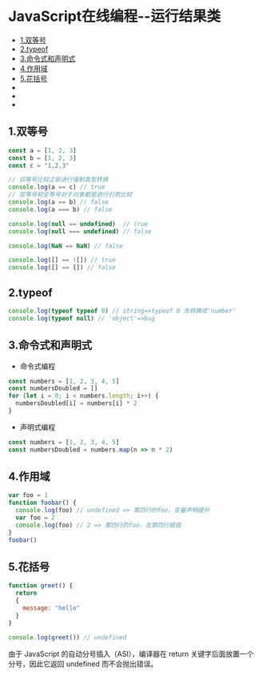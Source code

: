 # JavaScript在线编程--运行结果类
* [1.双等号](#1.双等号)
* [2.typeof](#2.typeof)
* [3.命令式和声明式](#3.命令式和声明式)
* [4.作用域](#4.作用域)
* [5.花括号](#5.花括号)
* [](#)
* [](#)
* [](#)
## 1.双等号
```js
const a = [1, 2, 3]
const b = [1, 2, 3]
const c = "1,2,3"

// 双等号比较之前进行强制类型转换
console.log(a == c) // true
// 双等号和全等号对于对象都是进行引用比较
console.log(a == b) // false
console.log(a === b) // false
```
```js
console.log(null == undefined)  // true
console.log(null === undefined) // false

console.log(NaN == NaN) // false

console.log([] == ![]) // true
console.log([] == []) // false
```

## 2.typeof
```js
console.log(typeof typeof 0) // string=>typeof 0 先转换成'number'
console.log(typeof null) // 'object'=>bug
```

## 3.命令式和声明式
* 命令式编程
```js
const numbers = [1, 2, 3, 4, 5]
const numbersDoubled = []
for (let i = 0; i < numbers.length; i++) {
  numbersDoubled[i] = numbers[i] * 2
}
```

* 声明式编程
```js
const numbers = [1, 2, 3, 4, 5]
const numbersDoubled = numbers.map(n => n * 2)
```

## 4.作用域
```js
var foo = 1
function foobar() {
  console.log(foo) // undefined => 第四行的foo，变量声明提升
  var foo = 2
  console.log(foo) // 2 => 第四行的foo，在第四行赋值
}
foobar()
```

## 5.花括号
```js
function greet() {
  return
  {
    message: "hello"
  }
}

console.log(greet()) // undefined
```
由于 JavaScript 的自动分号插入（ASI），编译器在 return 关键字后面放置一个分号，因此它返回 undefined 而不会抛出错误。